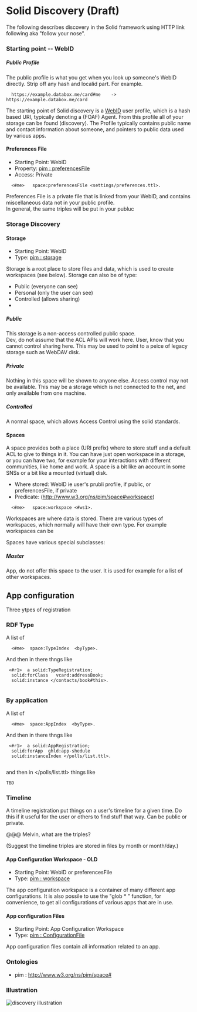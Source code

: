 # Solid Discovery (Draft)

The following describes discovery in the Solid framework using HTTP link following aka "follow your nose".

### Starting point -- WebID

##### Public Profile

The public profile is what you get when you look up someone's WebID directly.
Strip off any hash and localid part.  For example.

```
  https://example.databox.me/card#me    ->     https://example.databox.me/card
```


The starting point of Solid discovery is a [WebID](http://www.w3.org/2005/Incubator/webid/spec/identity/) user profile, which is a hash based URI, typically denoting a (FOAF) Agent.  From this profile all of your storage can be found (discovery).  The Profile typically contains public name and contact information about someone, and pointers to public data used by various apps.

#### Preferences File

* Starting Point: WebID
* Property: [pim : preferencesFile](http://www.w3.org/ns/pim/space#preferencesFile)
* Access: Private

```
  <#me>   space:preferencesFile <settings/preferences.ttl>.
```


Preferences File is a private file that is linked from your WebID, and contains miscellaneous data not in your public profile.  
In general, the same triples will be put in your publuc



### Storage Discovery

#### Storage

* Starting Point: WebID
* Type: [pim : storage](http://www.w3.org/ns/pim/space#storage)

Storage is a root place to store files and data, which is used to create workspaces (see below).  Storage can also be of type:
* Public (everyone can see)
* Personal (only the user can see)
* Controlled (allows sharing)
* 


##### Public

This storage is a non-access controlled public space.  
Dev, do not assume that the ACL APIs will work here.
User, know that you cannot control sharing here.
This may be used to point to a peice of legacy storage such as WebDAV disk.

##### Private

Nothing in this space will be shown to anyone else.  Access control may not be available.
This may be a storage which is not connected to the net, and only available from one machine.

##### Controlled

A normal space, which allows Access Control using the solid standards.

#### Spaces

A space provides both a place (URI prefix) where to store stuff and a default ACL to give to things in it.   You can have just open workspace in a storage, or you can have two, for example for your interactions with different communities, like home and work. 
A space is a bit like an account in some SNSs or a bit like a mounted (virtual) disk. 

 
* Where stored: WebID ie user's prubli profile, if public, or preferencesFile, if private
*  Predicate: (http://www.w3.org/ns/pim/space#workspace)

```
  <#me>   space:workspace <#ws1>.
```

Workspaces are where data is stored.  There are various types of workspaces, which normally will have their own type.  For example workspaces can be

Spaces have various special subclasses:

##### Master

App, do not offer this space to the user.
It is used for example for a list of  other workspaces.


## App configuration

Three ytpes of registration

### RDF Type

A list of 
```
  <#me>  space:TypeIndex  <byType>.
```
And then in there thngs like
```
 <#r1>  a solid:TypeRegistration;
  solid:forClass   vcard:addressBook;
  solid:instance </contacts/book#this>.
  
```
### By application

A list of 
```
  <#me>  space:AppIndex  <byType>.
```
And then in there thngs like
```
 <#r1>  a solid:AppRegistration;
  solid:forApp  ghld:app-shedule
  solid:instanceIndex </polls/list.ttl>.
  
```
and then in </polls/list.ttl> things like

```
TBD
```

### Timeline

A timeline registration put things on a user's timeline for a given time. 
Do this if it useful for the user or others to find stuff that way.
Can be public or private.

@@@ Melvin, what are the triples?

(Suggest the timeline triples are stored in files by month or month/day.)



#### App Configuration Workspace - OLD

* Starting Point: WebID or preferencesFile
* Type: [pim : workspace](http://www.w3.org/ns/pim/space#workspace)

The app configuration workspace is a container of many different app configurations.  It is also possile to use the "glob * " function, for convenience, to get all configurations of various apps that are in use.


#### App configuration Files

* Starting Point: App Configuration Workspace
* Type: [pim : ConfigurationFile](http://www.w3.org/ns/pim/space#configurationFile)

App configuration files contain all information related to an app.  


### Ontologies

* pim : http://www.w3.org/ns/pim/space#


### Illustration

![discovery illustration](assets/discovery.png "discovery illustration")
